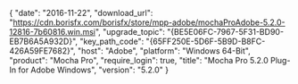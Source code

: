 {
  "date": "2016-11-22",
  "download_url": "https://cdn.borisfx.com/borisfx/store/mpp-adobe/mochaProAdobe-5.2.0-12816-7b60816.win.msi",
  "upgrade_topic": "{BE5E06FC-7967-5F31-BD90-EB7B6A5A932D}",
  "key_path_code": "{65FF250E-5D6F-5B9D-B8FC-426A59FE7682}",
  "host": "Adobe",
  "platform": "Windows 64-Bit",
  "product": "Mocha Pro",
  "require_login": true,
  "title": "Mocha Pro 5.2.0 Plug-In for Adobe Windows",
  "version": "5.2.0"
}
